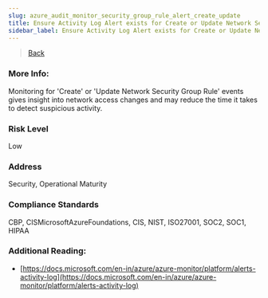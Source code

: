 ```yaml
---
slug: azure_audit_monitor_security_group_rule_alert_create_update
title: Ensure Activity Log Alert exists for Create or Update Network Security Group Rule
sidebar_label: Ensure Activity Log Alert exists for Create or Update Network Security Group Rule
---
```

> [Back](../../azuremonitoraudit)

### More Info:
Monitoring for 'Create' or 'Update Network Security Group Rule' events gives insight into network access changes and may reduce the time it takes to detect suspicious activity.

### Risk Level
Low

### Address
Security, Operational Maturity

### Compliance Standards
CBP, CISMicrosoftAzureFoundations, CIS, NIST, ISO27001, SOC2, SOC1, HIPAA

### Additional Reading:
- [https://docs.microsoft.com/en-in/azure/azure-monitor/platform/alerts-activity-log](https://docs.microsoft.com/en-in/azure/azure-monitor/platform/alerts-activity-log) 
